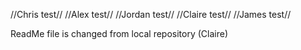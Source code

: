 //Chris test//
//Alex test//
//Jordan test//
//Claire test//
//James test//

ReadMe file is changed from local repository (Claire)

